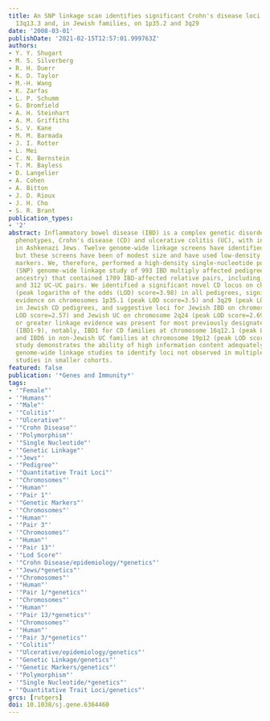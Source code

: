 ```yaml
---
title: An SNP linkage scan identifies significant Crohn's disease loci on chromosomes
  13q13.3 and, in Jewish families, on 1p35.2 and 3q29
date: '2008-03-01'
publishDate: '2021-02-15T12:57:01.999763Z'
authors:
- Y. Y. Shugart
- M. S. Silverberg
- R. H. Duerr
- K. D. Taylor
- M.-H. Wang
- K. Zarfas
- L. P. Schumm
- G. Bromfield
- A. H. Steinhart
- A. M. Griffiths
- S. V. Kane
- M. M. Barmada
- J. I. Rotter
- L. Mei
- C. N. Bernstein
- T. M. Bayless
- D. Langelier
- A. Cohen
- A. Bitton
- J. D. Rioux
- J. H. Cho
- S. R. Brant
publication_types:
- '2'
abstract: Inflammatory bowel disease (IBD) is a complex genetic disorder of two major
  phenotypes, Crohn's disease (CD) and ulcerative colitis (UC), with increased risk
  in Ashkenazi Jews. Twelve genome-wide linkage screens have identified multiple loci,
  but these screens have been of modest size and have used low-density microsatellite
  markers. We, therefore, performed a high-density single-nucleotide polymorphism
  (SNP) genome-wide linkage study of 993 IBD multiply affected pedigrees (25% Jewish
  ancestry) that contained 1709 IBD-affected relative pairs, including 919 CD-CD pairs
  and 312 UC-UC pairs. We identified a significant novel CD locus on chromosome 13p13.3
  (peak logarithm of the odds (LOD) score=3.98) in all pedigrees, significant linkage
  evidence on chromosomes 1p35.1 (peak LOD score=3.5) and 3q29 (peak LOD score=3.19)
  in Jewish CD pedigrees, and suggestive loci for Jewish IBD on chromosome 10q22 (peak
  LOD score=2.57) and Jewish UC on chromosome 2q24 (peak LOD score=2.69). Nominal
  or greater linkage evidence was present for most previously designated IBD loci
  (IBD1-9), notably, IBD1 for CD families at chromosome 16q12.1 (peak LOD score=4.86)
  and IBD6 in non-Jewish UC families at chromosome 19p12 (peak LOD score=2.67). This
  study demonstrates the ability of high information content adequately powered SNP
  genome-wide linkage studies to identify loci not observed in multiple microsatellite-based
  studies in smaller cohorts.
featured: false
publication: '*Genes and Immunity*'
tags:
- '"Female"'
- '"Humans"'
- '"Male"'
- '"Colitis"'
- '"Ulcerative"'
- '"Crohn Disease"'
- '"Polymorphism"'
- '"Single Nucleotide"'
- '"Genetic Linkage"'
- '"Jews"'
- '"Pedigree"'
- '"Quantitative Trait Loci"'
- '"Chromosomes"'
- '"Human"'
- '"Pair 1"'
- '"Genetic Markers"'
- '"Chromosomes"'
- '"Human"'
- '"Pair 3"'
- '"Chromosomes"'
- '"Human"'
- '"Pair 13"'
- '"Lod Score"'
- '"Crohn Disease/epidemiology/*genetics"'
- '"Jews/*genetics"'
- '"Chromosomes"'
- '"Human"'
- '"Pair 1/*genetics"'
- '"Chromosomes"'
- '"Human"'
- '"Pair 13/*genetics"'
- '"Chromosomes"'
- '"Human"'
- '"Pair 3/*genetics"'
- '"Colitis"'
- '"Ulcerative/epidemiology/genetics"'
- '"Genetic Linkage/genetics"'
- '"Genetic Markers/genetics"'
- '"Polymorphism"'
- '"Single Nucleotide/*genetics"'
- '"Quantitative Trait Loci/genetics"'
grcs: [rutgers]
doi: 10.1038/sj.gene.6364460
---
```


